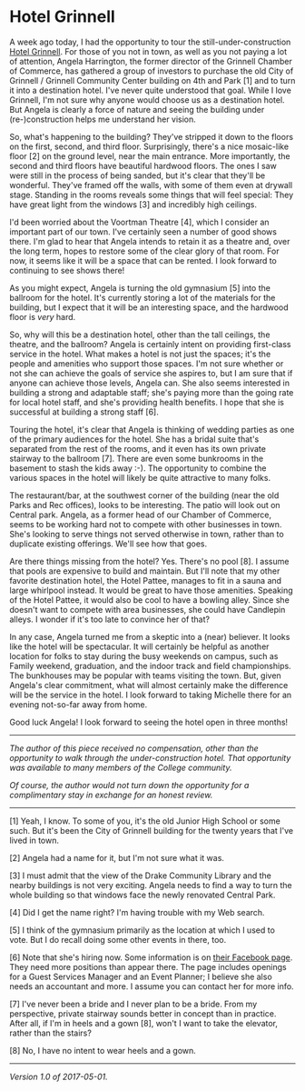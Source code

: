 Hotel Grinnell
==============

A week ago today, I had the opportunity
to tour the still-under-construction [Hotel
Grinnell](https://www.facebook.com/hotelgrinnell).  For those of you not
in town, as well as you not paying a lot of attention, Angela Harrington,
the former director of the Grinnell Chamber of Commerce, has gathered
a group of investors to purchase the old City of Grinnell / Grinnell
Community Center building on 4th and Park [1] and to turn it into a
destination hotel.  I've never quite understood that goal.  While I love
Grinnell, I'm not sure why anyone would choose us as a destination hotel.
But Angela is clearly a force of nature and seeing the building under
(re-)construction helps me understand her vision.

So, what's happening to the building?  They've stripped it down to the
floors on the first, second, and third floor.  Surprisingly, there's a
nice mosaic-like floor [2] on the ground level, near the main entrance.
More importantly, the second and third floors have beautiful hardwood
floors.  The ones I saw were still in the process of being sanded, but
it's clear that they'll be wonderful.  They've framed off the walls,
with some of them even at drywall stage.  Standing in the rooms reveals
some things that will feel special: They have great light from the windows
[3] and incredibly high ceilings.

I'd been worried about the Voortman Theatre [4], which I consider an
important part of our town.  I've certainly seen a number of good shows
there.  I'm glad to hear that Angela intends to retain it as a theatre
and, over the long term, hopes to restore some of the clear glory of
that room.  For now, it seems like it will be a space that can be rented.
I look forward to continuing to see shows there!

As you might expect, Angela is turning the old gymnasium [5] into the
ballroom for the hotel.  It's currently storing a lot of the materials
for the building, but I expect that it will be an interesting space,
and the hardwood floor is *very* hard.

So, why will this be a destination hotel, other than the tall ceilings,
the theatre, and the ballroom?  Angela is certainly intent on providing
first-class service in the hotel.  What makes a hotel is not just the
spaces; it's the people and amenities who support those spaces.  I'm
not sure whether or not she can achieve the goals of service she aspires
to, but I am sure that if anyone can achieve those levels, Angela can.
She also seems interested in building a strong and adaptable staff;
she's paying more than the going rate for local hotel staff, and she's
providing health benefits.  I hope that she is successful at building a
strong staff [6].

Touring the hotel, it's clear that Angela is thinking of wedding parties
as one of the primary audiences for the hotel.  She has a bridal suite
that's separated from the rest of the rooms, and it even has its own
private stairway to the ballroom [7].  There are even some bunkrooms in
the basement to stash the kids away :-).  The opportunity to combine the
various spaces in the hotel will likely be quite attractive to many folks.

The restaurant/bar, at the southwest corner of the building (near
the old Parks and Rec offices), looks to be interesting.  The patio
will look out on Central park.  Angela, as a former head of our
Chamber of Commerce, seems to be working hard not to compete with other
businesses in town.  She's looking to serve things not served otherwise
in town, rather than to duplicate existing offerings.  We'll see how
that goes.

Are there things missing from the hotel?  Yes.  There's no pool [8].
I assume that pools are expensive to build and maintain.  But I'll note
that my other favorite destination hotel, the Hotel Pattee, manages to
fit in a sauna and large whirlpool instead.  It would be great to have
those amenities.  Speaking of the Hotel Pattee, it would also be cool
to have a bowling alley.  Since she doesn't want to compete with
area businesses, she could have Candlepin alleys.  I wonder if it's too
late to convince her of that?

In any case, Angela turned me from a skeptic into a (near) believer.
It looks like the hotel will be spectacular.  It will certainly be
helpful as another location for folks to stay during the busy weekends
on campus, such as Family weekend, graduation, and the indoor track and
field championships.  The bunkhouses may be popular with teams visiting
the town.  But, given Angela's clear commitment, what will almost
certainly make the difference will be the service in the hotel.  I look
forward to taking Michelle there for an evening not-so-far away from home.

Good luck Angela!  I look forward to seeing the hotel open in three months!

---

_The author of this piece received no compensation, other than the
opportunity to walk through the under-construction hotel.  That
opportunity was available to many members of the College community._

_Of course, the author would not turn down the opportunity for a
complimentary stay in exchange for an honest review._

---

[1] Yeah, I know. To some of you, it's the old Junior High School or
some such.  But it's been the City of Grinnell building for the twenty
years that I've lived in town.

[2] Angela had a name for it, but I'm not sure what it was.

[3] I must admit that the view of the Drake Community Library
and the nearby buildings is not very exciting.  Angela needs to find
a way to turn the whole building so that windows face the newly
renovated Central Park.

[4] Did I get the name right?  I'm having trouble with my Web search.

[5] I think of the gymnasium primarily as the location at which I used
to vote.  But I do recall doing some other events in there, too.

[6] Note that she's hiring now.  Some information is on
[their Facebook page](https://www.facebook.com/hotelgrinnell).  They
need more positions than appear there. The page includes openings for
a Guest Services Manager and an Event Planner; I believe she also needs
an accountant and more.  I assume you can contact her for more info.  

[7] I've never been a bride and I never plan to be a bride.  From
my perspective, private stairway sounds better in concept than in
practice.  After all, if I'm in heels and a gown [8], won't I want to take
the elevator, rather than the stairs?

[8] No, I have no intent to wear heels and a gown.

---

*Version 1.0 of 2017-05-01.*
